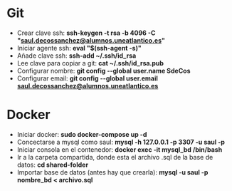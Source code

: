 # Git

- Crear clave ssh: **ssh-keygen -t rsa -b 4096 -C "saul.decossanchez@alumnos.uneatlantico.es"**
- Iniciar agente ssh: **eval "$(ssh-agent -s)"**
- Añade clave ssh: **ssh-add ~/.ssh/id_rsa**
- Lee clave para copiar a git: **cat ~/.ssh/id_rsa.pub**
- Configurar nombre: **git config --global user.name SdeCos**
- Configurar email: **git config --global user.email saul.decossanchez@alumnos.uneatlantico.es**

# Docker

- Iniciar docker: **sudo docker-compose up -d**
- Concectarse a mysql como saul: **mysql -h 127.0.0.1 -p 3307 -u saul -p**
- Iniciar consola en el contenedor: **docker exec -it mysql_bd /bin/bash**
- Ir a la carpeta compartida, donde esta el archivo .sql de la base de datos: **cd shared-folder**
- Importar base de datos (antes hay que crearla): **mysql -u saul -p nombre_bd < archivo.sql**
